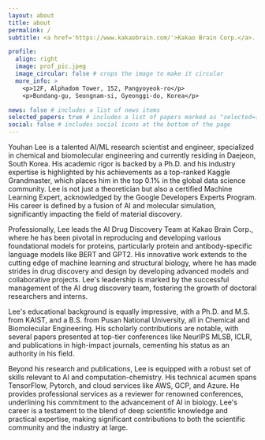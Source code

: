 ```yaml
---
layout: about
title: about
permalink: /
subtitle: <a href='https://www.kakaobrain.com/'>Kakao Brain Corp.</a>.

profile:
  align: right
  image: prof_pic.jpeg
  image_circular: false # crops the image to make it circular
  more_info: >
    <p>12F, Alphadom Tower, 152, Pangyoyeok-ro</p>
    <p>Bundang-gu, Seongnam-si, Gyeonggi-do, Korea</p>

news: false # includes a list of news items
selected_papers: true # includes a list of papers marked as "selected={true}"
social: false # includes social icons at the bottom of the page
---
```


Youhan Lee is a talented AI/ML research scientist and engineer, specialized in chemical and biomolecular engineering and currently residing in Daejeon, South Korea. His academic rigor is backed by a Ph.D. and his industry expertise is highlighted by his achievements as a top-ranked Kaggle Grandmaster, which places him in the top 0.1% in the global data science community. Lee is not just a theoretician but also a certified Machine Learning Expert, acknowledged by the Google Developers Experts Program. His career is defined by a fusion of AI and molecular simulation, significantly impacting the field of material discovery.

Professionally, Lee leads the AI Drug Discovery Team at Kakao Brain Corp., where he has been pivotal in reproducing and developing various foundational models for proteins, particularly protein and antibody-specific language models like BERT and GPT2. His innovative work extends to the cutting edge of machine learning and structural biology, where he has made strides in drug discovery and design by developing advanced models and collaborative projects. Lee's leadership is marked by the successful management of the AI drug discovery team, fostering the growth of doctoral researchers and interns.

Lee's educational background is equally impressive, with a Ph.D. and M.S. from KAIST, and a B.S. from Pusan National University, all in Chemical and Biomolecular Engineering. His scholarly contributions are notable, with several papers presented at top-tier conferences like NeurIPS MLSB, ICLR, and publications in high-impact journals, cementing his status as an authority in his field.

Beyond his research and publications, Lee is equipped with a robust set of skills relevant to AI and computation-chemistry. His technical acumen spans TensorFlow, Pytorch, and cloud services like AWS, GCP, and Azure. He provides professional services as a reviewer for renowned conferences, underlining his commitment to the advancement of AI in biology. Lee's career is a testament to the blend of deep scientific knowledge and practical expertise, making significant contributions to both the scientific community and the industry at large.